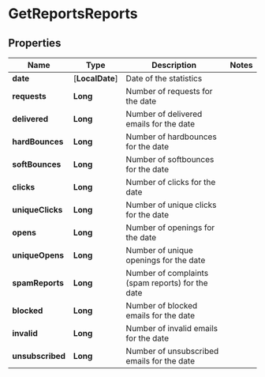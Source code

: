 
# GetReportsReports

## Properties
Name | Type | Description | Notes
------------ | ------------- | ------------- | -------------
**date** | [**LocalDate**] | Date of the statistics | 
**requests** | **Long** | Number of requests for the date | 
**delivered** | **Long** | Number of delivered emails for the date | 
**hardBounces** | **Long** | Number of hardbounces for the date | 
**softBounces** | **Long** | Number of softbounces for the date | 
**clicks** | **Long** | Number of clicks for the date | 
**uniqueClicks** | **Long** | Number of unique clicks for the date | 
**opens** | **Long** | Number of openings for the date | 
**uniqueOpens** | **Long** | Number of unique openings for the date | 
**spamReports** | **Long** | Number of complaints (spam reports) for the date | 
**blocked** | **Long** | Number of blocked emails for the date | 
**invalid** | **Long** | Number of invalid emails for the date | 
**unsubscribed** | **Long** | Number of unsubscribed emails for the date | 



